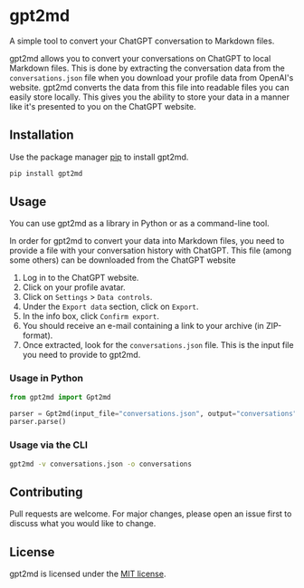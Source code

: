 # gpt2md

A simple tool to convert your ChatGPT conversation to Markdown files.

gpt2md allows you to convert your conversations on ChatGPT to local Markdown files. This is done by extracting the conversation data from the `conversations.json` file when you download your profile data from OpenAI's website. gpt2md converts the data from this file into readable files you can easily store locally. This gives you the ability to store your data in a manner like it's presented to you on the ChatGPT website.

## Installation

Use the package manager [pip](https://pip.pypa.io/en/stable/) to install gpt2md.

```bash
pip install gpt2md
```

## Usage

You can use gpt2md as a library in Python or as a command-line tool.

In order for gpt2md to convert your data into Markdown files, you need to provide a file with your conversation history with ChatGPT. This file (among some others) can be downloaded from the ChatGPT website

1. Log in to the ChatGPT website.
2. Click on your profile avatar.
3. Click on `Settings` > `Data controls`.
4. Under the `Export data` section, click on `Export`.
5. In the info box, click `Confirm export`.
6. You should receive an e-mail containing a link to your archive (in ZIP-format).
7. Once extracted, look for the `conversations.json` file. This is the input file you need to provide to gpt2md.


### Usage in Python

```python
from gpt2md import Gpt2md

parser = Gpt2md(input_file="conversations.json", output="conversations", verbose=True)
parser.parse()
```

### Usage via the CLI

```bash
gpt2md -v conversations.json -o conversations
```

## Contributing

Pull requests are welcome. For major changes, please open an issue first
to discuss what you would like to change.

## License

gpt2md is licensed under the [MIT license](https://choosealicense.com/licenses/mit/).